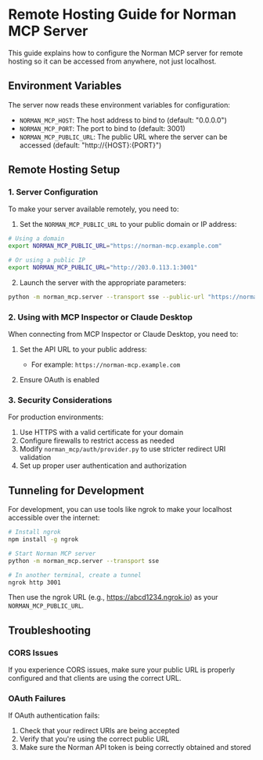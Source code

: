 # Remote Hosting Guide for Norman MCP Server

This guide explains how to configure the Norman MCP server for remote hosting so it can be accessed from anywhere, not just localhost.

## Environment Variables

The server now reads these environment variables for configuration:

- `NORMAN_MCP_HOST`: The host address to bind to (default: "0.0.0.0")
- `NORMAN_MCP_PORT`: The port to bind to (default: 3001)
- `NORMAN_MCP_PUBLIC_URL`: The public URL where the server can be accessed (default: "http://{HOST}:{PORT}")

## Remote Hosting Setup

### 1. Server Configuration

To make your server available remotely, you need to:

1. Set the `NORMAN_MCP_PUBLIC_URL` to your public domain or IP address:

```bash
# Using a domain
export NORMAN_MCP_PUBLIC_URL="https://norman-mcp.example.com"

# Or using a public IP
export NORMAN_MCP_PUBLIC_URL="http://203.0.113.1:3001"
```

2. Launch the server with the appropriate parameters:

```bash
python -m norman_mcp.server --transport sse --public-url "https://norman-mcp.example.com"
```

### 2. Using with MCP Inspector or Claude Desktop

When connecting from MCP Inspector or Claude Desktop, you need to:

1. Set the API URL to your public address:
   - For example: `https://norman-mcp.example.com`

2. Ensure OAuth is enabled

### 3. Security Considerations

For production environments:

1. Use HTTPS with a valid certificate for your domain
2. Configure firewalls to restrict access as needed
3. Modify `norman_mcp/auth/provider.py` to use stricter redirect URI validation
4. Set up proper user authentication and authorization

## Tunneling for Development

For development, you can use tools like ngrok to make your localhost accessible over the internet:

```bash
# Install ngrok
npm install -g ngrok

# Start Norman MCP server
python -m norman_mcp.server --transport sse

# In another terminal, create a tunnel
ngrok http 3001
```

Then use the ngrok URL (e.g., https://abcd1234.ngrok.io) as your `NORMAN_MCP_PUBLIC_URL`.

## Troubleshooting

### CORS Issues

If you experience CORS issues, make sure your public URL is properly configured and that clients are using the correct URL.

### OAuth Failures

If OAuth authentication fails:

1. Check that your redirect URIs are being accepted
2. Verify that you're using the correct public URL
3. Make sure the Norman API token is being correctly obtained and stored 